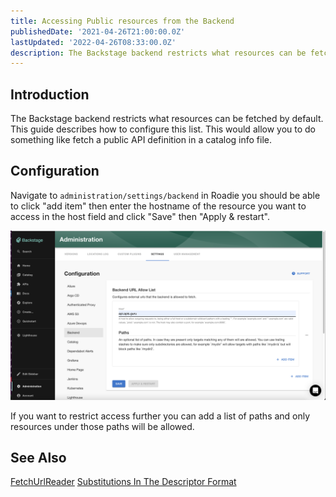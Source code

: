 ```yaml
---
title: Accessing Public resources from the Backend
publishedDate: '2021-04-26T21:00:00.0Z'
lastUpdated: '2022-04-26T08:33:00.0Z'
description: The Backstage backend restricts what resources can be fetched by default. This describes how to add sources which can be accessed.
---
```


## Introduction

The Backstage backend restricts what resources can be fetched by default. 
This guide describes how to configure this list. This would allow you to do something like 
fetch a public API definition in a catalog info file.

## Configuration

Navigate to `administration/settings/backend` in Roadie you should be able to click "add item" then enter the hostname of
the resource you want to access in the host field and click "Save" then "Apply & restart".

![allow reading](./allow-reading.png)

If you want to restrict access further you can add a list of paths and only resources under those paths will be allowed.

## See Also

[FetchUrlReader](https://backstage.io/docs/reference/backend-common.fetchurlreader#properties)
[Substitutions In The Descriptor Format](https://backstage.io/docs/features/software-catalog/descriptor-format#substitutions-in-the-descriptor-format)